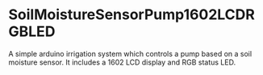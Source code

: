 # SoilMoistureSensorPump1602LCDRGBLED
A simple arduino irrigation system which controls a pump based on a soil moisture sensor. It includes a 1602 LCD display and RGB status LED.
